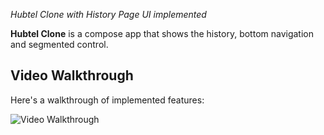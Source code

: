 *Hubtel Clone with History Page UI implemented*


**Hubtel Clone** is a compose app that shows the history, bottom navigation and segmented control. 


## Video Walkthrough

Here's a walkthrough of implemented features:

<img src='https://imgur.com/a/fTbnMqv' title='Video Walkthrough' width='' alt='Video Walkthrough' />

